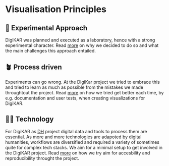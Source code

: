 # Visualisation Principles

## 🧪 Experimental Approach

DigiKAR was planned and executed as a laboratory, hence with a strong experimental character.
Read [more](experimental-approach) on why we decided to do so and what the main challenges this approach entailed.

## 🪴 Process driven

Experiments can go wrong.
At the DigiKar project we tried to embrace this and tried to learn as much as possible from the mistakes we made throughtout the project.
Read [more](process-driven) on how we tried get better each time, by e.g. documentation and user tests, when creating visualizations for DigiKAR.

## 🧑‍💻 Technology

For DigiKAR as [DH](https://en.wikipedia.org/wiki/Digital_humanities) project digital data and tools to process them are essential.
As more and more technologies are adapoted by digital humanities, workflows are diversified and required a variety of sometimes quite for complex tech stacks.
We aim for a minimal setup to get involved in the DigiKAR project.
Read [more](technology) on how we try aim for accesbility and reproducibility throught the project.
